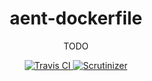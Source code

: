 <h1 align="center">aent-dockerfile</h1>
<p align="center">TODO</p>
<p align="center">
    <a href="https://travis-ci.org/theaentmachine/aent-dockerfile">
        <img src="https://travis-ci.org/theaentmachine/aent-dockerfile.svg?branch=master" alt="Travis CI">
    </a>
    <a href="https://scrutinizer-ci.com/g/theaentmachine/aent-dockerfile/?branch=master">
        <img src="https://scrutinizer-ci.com/g/theaentmachine/aent-dockerfile/badges/quality-score.png?b=master" alt="Scrutinizer">
    </a>
</p>
